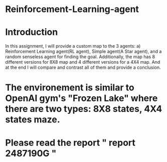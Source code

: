 # Reinforcement-Learning-agent
# Introduction
In this assignment, I will provide a custom map to the 3 agents: a) Reinforcement Learning agent(RL agent), Simple agent(A Star agent), and a random senseless agent for finding the goal. Additionally, the map has 8 different versions for 8X8 map and 4 different versions for a 4X4 map. And at the end I will compare and contrast all of them and provide a conclusion. 

# The environement is similar to OpenAI gym's "Frozen Lake" where there are two types: 8X8 states, 4X4 states maze.
# Please read the report " report 2487190G "
